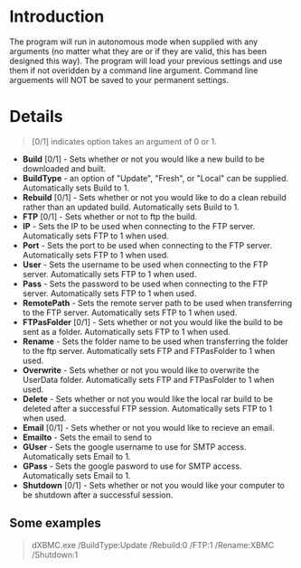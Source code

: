 # Introduction #

The program will run in autonomous mode when supplied with any arguments (no matter what they are or if they are valid, this has been designed this way). The program will load your previous settings and use them if not overidden by a command line argument. Command line arguements will NOT be saved to your permanent settings.


# Details #
> [0/1] indicates option takes an argument of 0 or 1.
  * **Build** [0/1] - Sets whether or not you would like a new build to be downloaded and built.
  * **BuildType** - an option of "Update", "Fresh", or "Local" can be supplied. Automatically sets Build to 1.
  * **Rebuild** [0/1] - Sets whether or not you would like to do a clean rebuild rather than an updated build. Automatically sets Build to 1.
  * **FTP** [0/1] - Sets whether or not to ftp the build.
  * **IP** - Sets the IP to be used when connecting to the FTP server. Automatically sets FTP to 1 when used.
  * **Port** - Sets the port to be used when connecting to the FTP server. Automatically sets FTP to 1 when used.
  * **User** - Sets the username to be used when connecting to the FTP server. Automatically sets FTP to 1 when used.
  * **Pass** - Sets the password to be used when connecting to the FTP server. Automatically sets FTP to 1 when used.
  * **RemotePath** - Sets the remote server path to be used when transferring to the FTP server. Automatically sets FTP to 1 when used.
  * **FTPasFolder** [0/1] - Sets whether or not you would like the build to be sent as a folder. Automatically sets FTP to 1 when used.
  * **Rename** - Sets the folder name to be used when transferring the folder to the ftp server. Automatically sets FTP and FTPasFolder to 1 when used.
  * **Overwrite** - Sets whether or not you would like to overwrite the UserData folder. Automatically sets FTP and FTPasFolder to 1 when used.
  * **Delete** - Sets whether or not you would like the local rar build to be deleted after a successful FTP session. Automatically sets FTP to 1 when used.
  * **Email** [0/1] - Sets whether or not you would like to recieve an email.
  * **Emailto** - Sets the email to send to
  * **GUser** - Sets the google username to use for SMTP access. Automatically sets Email to 1.
  * **GPass** - Sets the google pasword to use for SMTP access. Automatically sets Email to 1.
  * **Shutdown** [0/1] - Sets whether or not you would like your computer to be shutdown after a successful session.



## Some examples ##
> dXBMC.exe /BuildType:Update /Rebuild:0 /FTP:1 /Rename:XBMC /Shutdown:1